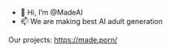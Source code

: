 - 👋 Hi, I’m @MadeAI
- 📫 We are making best AI adult generation
  
Our projects:
https://made.porn/

<!---
MadeAI/MadeAI is a ✨ special ✨ repository because its `README.md` (this file) appears on your GitHub profile.
You can click the Preview link to take a look at your changes.
--->
